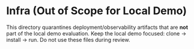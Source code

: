 # Infra (Out of Scope for Local Demo)
This directory quarantines deployment/observability artifacts that are **not** part of the local demo evaluation.
Keep the local demo focused: clone → install → run. Do not use these files during review.



